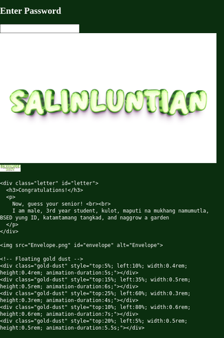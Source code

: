 <!DOCTYPE html>
<html lang="en">
<head>
<meta charset="UTF-8">
<meta name="viewport" content="width=device-width, initial-scale=1.0">
<title>SALINLUNTIAN: SCAVENGER HUNT</title>
<style>
  /* General body setup */
  body, html {
    margin: 0;
    padding: 0;
    height: 100%;
    overflow: hidden;
    font-family: 'Georgia', serif;
    background: #0b2e0f;
    color: white;
  }

  /* Canvas for sparks */
  canvas {
    position: fixed;
    top: 0;
    left: 0;
    z-index: 0;
    width: 100vw;
  height: 100vh;
    background: #123 url("GreenBG.png") no-repeat center center/cover;
    filter: brightness(0.8);
  }

.watermark {
  position: fixed;
  bottom: 1vh;
  right: 1vw;
  display: flex;
  align-items: center;
  gap: 0.1rem;
  z-index: 3;
  pointer-events: none;
}

.watermark img {
  opacity: 0.4;
  display: block;
  height: auto;
}

.wm-salinluntian { max-height: 4rem; }
.wm-scavengerhunt { max-height: 1rem; }

.scroll-container {
  width: 100vw;
  height: 100vh;
  overflow-x: auto;  /* allows horizontal scroll */
  overflow-y: hidden; /* prevent vertical scroll */
  -webkit-overflow-scrolling: touch; /* smooth scrolling on iOS */
  scroll-snap-type: x mandatory; /* optional: snap pages */
}

.content-wrapper {
  display: flex;
  flex-direction: row; /* align children horizontally */
  min-width: 120vw;    /* wider than viewport so you can scroll */
  height: 100%;
  justify-content: center; 
  align-items: center;
}

  .login-container {
  position: absolute;
  top: 50%;
  left: 50%;
flex: 0 0 auto;
scroll-snap-align: center;
  transform: translate(-50%, -50%);
  z-index: 2;
  text-align: center;

  /* REMOVE the box look */
  background: none;      /* no background */
  padding: 0;            /* no padding */
  border: none;          /* no border */
  box-shadow: none;      /* no shadow */

  max-width: 90vw;
  width: 350px;
}


  @import url('https://fonts.googleapis.com/css2?family=Baloo+2:wght@700&display=swap');

.login-container h2 {
  margin-bottom: 2vh;
  font-size: 2.8rem;
  font-family: 'Baloo 2', cursive;
  text-transform: uppercase;
  letter-spacing: 0.06em;

  /* White polished core */
  color: white;

  /* Emerald glowing 3D edges */
  text-shadow: 
    0 2px 2px rgba(0,0,0,0.6),
    0 0 8px #00ffcc,
    0 0 16px #00cc88,
    0 0 28px #009966;

  position: relative;
  display: inline-block;

  /* Shine animation (bright → dim → bright) */
  animation: shinePulse 3s infinite;
}

@keyframes shinePulse {
  0% {
    text-shadow:
      0 2px 2px rgba(0,0,0,0.6),
      0 0 10px #00ffcc,
      0 0 20px #00cc88,
      0 0 35px #009966;
    color: #ffffff;
  }
  50% {
    text-shadow:
      0 2px 2px rgba(0,0,0,0.6),
      0 0 5px #00cc88,
      0 0 10px #009966,
      0 0 18px #007744;
    color: #f2f2f2;
  }
  100% {
    text-shadow:
      0 2px 2px rgba(0,0,0,0.6),
      0 0 10px #00ffcc,
      0 0 20px #00cc88,
      0 0 35px #009966;
    color: #ffffff;
  }
}

/* Spark particles */
.spark {
  position: absolute;
  width: 6px;
  height: 6px;
  background: radial-gradient(circle, #ccffcc 40%, #00ff99 100%);
  border-radius: 50%;
  animation: fly 4s linear infinite;
  opacity: 0.8;
}

/* Different spark starting positions */
.spark1 { top: -20px; left: -10px; animation-delay: 0s; }
.spark2 { top: -30px; left: 40%; animation-delay: 1s; }
.spark3 { top: -25px; left: 80%; animation-delay: 2s; }
.spark4 { top: -15px; left: 60%; animation-delay: 3s; }

@keyframes fly {
  0%   { transform: translateY(0) scale(0.5); opacity: 0; }
  20%  { opacity: 1; }
  70%  { transform: translateY(140%) scale(1); opacity: 1; }
  100% { transform: translateY(160%) scale(0.3); opacity: 0; }
}


  .login-container input {
    display: block;
    margin: 0 auto 2vh auto;
    padding: 0.8rem;
    font-size: 1.1rem;
    border-radius: 0.8rem;
    border: 1px solid #ccc;
    text-align: center;
    width: 90%;
    max-width: 220px;
    box-sizing: border-box;
font-family: 'Courier New', monospace;
  font-style: italic;
  }

  
  /* Virtual keyboard */
.keyboard {
  margin-top: 1vh;
  display: flex;
  flex-direction: column;
  align-items: center;
  gap: 0.6vh;  /* vertical spacing between rows */
  width: 100%;
  background: none; /* removes green background */
  box-shadow: none;
  border: none;
}

.keyboard div {
  display: flex;
  justify-content: center;
  gap: 2vw;
  width: 100%;
}

  .keyboard button {
    padding: 0.5rem 0.8rem;
    border: none;
    border-radius: 0.8rem;
    font-size: 1rem;
    cursor: pointer;
    color: #fff;
    font-weight: bold;
    font-family: 'Georgia', serif;
    background: url("https://www.transparenttextures.com/patterns/wood-pattern.png"), 
                linear-gradient(145deg, #5c3d1e, #3e2a15);
    background-blend-mode: overlay;
    background-size: cover;
    box-shadow: 0 0.3rem 0.4rem rgba(0,0,0,0.6),
                inset -0.2rem -0.2rem 0.4rem rgba(0,0,0,0.4),
                inset 0.2rem 0.2rem 0.4rem rgba(255,255,255,0.1);
    transition: all 0.2s ease;
  }

  .keyboard button:hover {
    background: url("https://www.transparenttextures.com/patterns/wood-pattern.png"), 
                linear-gradient(145deg, #4b6d35, #2f4d25);
    background-size: cover;
    color: #dfffdf;
    box-shadow: 0 0 1rem #4caf50, inset 0 0 0.5rem rgba(0,0,0,0.7);
    transform: translateY(-0.2rem) scale(1.05);
  }

  .keyboard button:active {
    transform: translateY(0.2rem) scale(0.95);
    box-shadow: inset 0 0 0.8rem rgba(0,0,0,0.8);
  }

  .hidden { display: none; }

  /* Envelope container */
  .envelope-container {
    position: absolute;
    top: 50%;
    left: 50%;
flex: 0 0 auto;
scroll-snap-align: center;
    transform: translate(-50%, -50%);
    text-align: center;
    z-index: 2;
    width: 80vw;
  max-width: 300px;
  }

  .envelope-wrapper {
    position: relative;
    display: inline-block;
    animation: shake 3s infinite;
    width: 100%;
  }

  .envelope-wrapper::before {
    content: "";
    position: absolute;
    top: -5%;
    left: -5%;
    right: -5%;
    bottom: -5%;
    background: radial-gradient(circle, rgba(255,223,128,0.8) 0%, transparent 70%);
    animation: shimmer 2s infinite alternate;
    filter: blur(2vw);
    z-index: -1;
    border-radius: 50%;
  }

  .envelope-wrapper img {
    width: 100%;
    max-width: 300px;
    height: auto;
    cursor: pointer;
    animation: envelopeGlow 3s infinite alternate;
  }
@keyframes shakeInput {
  0%, 100% { transform: translateX(0); }
  25% { transform: translateX(-5px); }
  75% { transform: translateX(5px); }
}
input.error {
  animation: shakeInput 0.4s;
  border: 2px solid red;
}

  /* Glow around envelope */
  @keyframes envelopeGlow {
    from { filter: drop-shadow(0 0 5px gold); }
    to { filter: drop-shadow(0 0 15px gold); }
  }

  /* Shaking & shimmer */
  @keyframes shake {
    0%, 100% { transform: rotate(0deg); }
    10% { transform: rotate(-3deg); }
    20% { transform: rotate(3deg); }
    30% { transform: rotate(-2deg); }
    40% { transform: rotate(2deg); }
    50% { transform: rotate(0deg); }
  }

  @keyframes shimmer {
    from { opacity: 0.6; transform: scale(1); }
    to { opacity: 1; transform: scale(1.05); }
  }

  /* Gold dust */
  .gold-dust {
    position: absolute;
    border-radius: 50%;
    background: gold;
    opacity: 0.8;
    animation: floatDust linear infinite;
    pointer-events: none;
    filter: blur(0.1rem);
  }

  @keyframes floatDust {
    0% { transform: translateY(0) scale(1); opacity: 0.8; }
    50% { transform: translateY(-3vh) scale(1.2); opacity: 0.4; }
    100% { transform: translateY(0) scale(1); opacity: 0.8; }
  }

  /* Gold burst effect */
  .gold-burst {
    position: absolute;
    top: 50%;
    left: 50%;
    width: 0;
    height: 0;
    background: radial-gradient(circle, rgba(255,215,0,0.9) 0%, transparent 80%);
    border-radius: 50%;
    transform: translate(-50%, -50%);
    pointer-events: none;
    z-index: -1;
    opacity: 0;
  }

  .gold-burst.active {
    animation: burst 0.8s forwards;
  }

  @keyframes burst {
    0% { width: 0; height: 0; opacity: 1; }
    100% { width: 40vw; height: 40vw; opacity: 0; }
  }

  /* Letter styling */
.letter {
    display: none;
    position: absolute;
    top: -16vh;
    left: 50%;
    transform: translateX(-50%) translateY(0);
    width: 90%;
  max-width: 280px;
  min-width: 180px;
    padding: 4% 5%;
    background: url("paperletter.png") no-repeat center center;
    background-size: 110% 110%;
    font-family: 'Georgia', serif;
    color: #2e2a23;
    font-size: 1rem;
    line-height: 1.5;
    opacity: 0;
    transition: all 1s ease;
    z-index: 5;
    box-sizing: border-box;
}

.letter h3 {
    margin-bottom: 1vh;
    font-size: 1.5rem;
    text-align: center;
    color: #2b1f0e;
    word-wrap: break-word;
}

.letter p {
    margin: 0.5vh 0;
    font-size: 1rem;
    text-align: justify;
    word-wrap: break-word;
}

/* Letter texture overlay */
.letter::before {
    content: "";
    position: absolute;
    top: 5%;
    left: 5%;
    width: 90%;
    height: 90%;
    background: url("https://www.transparenttextures.com/patterns/paper-fibers.png");
    opacity: 0.2;
    pointer-events: none;
    background-size: cover;
}

.letter::after {
    content: "";
    position: absolute;
    top: 0;
    left: 50%;
    width: 0.2rem;
    height: 100%;
    background: rgba(0,0,0,0.15);
    opacity: 0.4;
    pointer-events: none;
}

/* Show letter */
.letter.show {
    display: block;
    opacity: 1;
    transform: translateX(-50%) translateY(-5vh);
}
@media (max-width: 480px) {
  .login-container {
    width: 90vw;
    padding: 2vw;
  }
  .login-container h2 { font-size: 1.8rem; }
  .keyboard button { font-size: 0.9rem; padding: 0.6rem; }
  .letter { font-size: 0.7rem; padding: 5%; top: -15vh; }
  .letter h3 { font-size: 1rem; }
}

</style>
</head>
<body>
<canvas id="sparks"></canvas>

<!-- Preload images -->
<link rel="preload" href="Envelope.png" as="image">
<link rel="preload" href="openenve.png" as="image">
<link rel="preload" href="paperletter.png" as="image">

<div class="scroll-container">
  <div class="content-wrapper">
    <!-- existing login, envelope, sparks, watermark elements go here -->

<div class="login-container" id="login">
  <h2>Enter Password
<span class="spark spark1"></span>
    <span class="spark spark2"></span>
    <span class="spark spark3"></span>
    <span class="spark spark4"></span>
</h2>
  <input type="text" id="passwordInput" maxlength="21">
  <div class="keyboard" id="keyboard"></div>
</div>

<div class="watermark">
  <img src="SALINLUNTIAN.png" alt="SALINLUNTIAN" class="wm-salinluntian">
  <img src="scavenger hunt (2).png" alt="Scavenger Hunt" class="wm-scavengerhunt">
</div>
  
<div class="envelope-container hidden" id="envelopeSection">
  <div class="envelope-wrapper">
    <div class="gold-burst" id="goldBurst"></div>

    <div class="letter" id="letter">
      <h3>Congratulations!</h3>
      <p>
        Now, guess your senior! <br><br>
        I am male, 3rd year student, kulot, maputi na mukhang namumutla, BSED yung ID, katamtamang tangkad, and naggrow a garden
      </p>
    </div>

    <img src="Envelope.png" id="envelope" alt="Envelope">

    <!-- Floating gold dust -->
    <div class="gold-dust" style="top:5%; left:10%; width:0.4rem; height:0.4rem; animation-duration:5s;"></div>
    <div class="gold-dust" style="top:15%; left:35%; width:0.5rem; height:0.5rem; animation-duration:6s;"></div>
    <div class="gold-dust" style="top:25%; left:60%; width:0.3rem; height:0.3rem; animation-duration:4s;"></div>
    <div class="gold-dust" style="top:10%; left:80%; width:0.6rem; height:0.6rem; animation-duration:7s;"></div>
    <div class="gold-dust" style="top:20%; left:5%; width:0.5rem; height:0.5rem; animation-duration:5.5s;"></div>
  </div>
</div>

</div>
</div>

<script>
const correctPassword = "Hydrilla verticillata";
const keyboard = document.getElementById("keyboard");
const passwordInput = document.getElementById("passwordInput");

let isUppercase = true;

// Phone-like layout
const keyLayout = [
  "QWERTYUIOP",
  "ASDFGHJKL",
  "ZXCVBNM"
];

function renderKeyboard() {
  keyboard.innerHTML = ""; // clear old keys

  // letter rows
  keyLayout.forEach(row => {
    const rowDiv = document.createElement("div");
    rowDiv.style.display = "flex";
    rowDiv.style.justifyContent = "center";

    row.split("").forEach(letter => {
      const btn = document.createElement("button");
      btn.textContent = isUppercase ? letter.toUpperCase() : letter.toLowerCase(); // display correct case
      btn.onclick = () => passwordInput.value += isUppercase ? letter.toUpperCase() : letter.toLowerCase();
      rowDiv.appendChild(btn);
    });

    keyboard.appendChild(rowDiv);
  });

  // control row: Shift, Delete, Enter
  const controlRow = document.createElement("div");
  controlRow.style.display = "flex";
  controlRow.style.justifyContent = "center";
  controlRow.style.gap = "0.5vw";

  // Shift button
  const shift = document.createElement("button");
  shift.textContent = "⇧";
  shift.onclick = () => {
    isUppercase = !isUppercase;
    renderKeyboard(); // re-render with new case
  };
  controlRow.appendChild(shift);

  // Delete button
  const del = document.createElement("button");
  del.textContent = "⌫";
  del.onclick = () => passwordInput.value = passwordInput.value.slice(0, -1);
  controlRow.appendChild(del);

  // Enter button
  const enter = document.createElement("button");
  enter.textContent = "Enter";
  enter.onclick = checkPassword;
  controlRow.appendChild(enter);

  keyboard.appendChild(controlRow);
}

renderKeyboard();

// allow Enter key on real keyboard
passwordInput.addEventListener("keyup", (e) => {
  if (e.key === "Enter") checkPassword();
});


function checkPassword() {
  if (passwordInput.value.trim().toUpperCase() === correctPassword.toUpperCase()) {
    flashSparks("green");
    speedBoost();
    document.getElementById("login").classList.add("hidden");
    document.getElementById("envelopeSection").classList.remove("hidden");
  } else {
    flashSparks("red");
    speedBoost();
    passwordInput.classList.add("error");
    setTimeout(() => passwordInput.classList.remove("error"), 400);
    passwordInput.value = "";
  }
}

const envelope = document.getElementById("envelope");
const goldBurst = document.getElementById("goldBurst");
const letter = document.getElementById("letter");
let isOpened = false;

envelope.addEventListener("click", () => {
  if (isOpened) return;
  envelope.src = "openenve.png";

  goldBurst.classList.remove("active"); 
  void goldBurst.offsetWidth; 
  goldBurst.classList.add("active");

  letter.classList.add("show");
  flashSparks("green");
  speedBoost();

  isOpened = true;
});

// Sparks animation
const canvas = document.getElementById("sparks");
const ctx = canvas.getContext("2d");
canvas.width = window.innerWidth;
canvas.height = window.innerHeight;

let sparks = [];
const numSparks = window.innerWidth < 480 ? 50 : 100;

for (let i = 0; i < numSparks; i++) {
  sparks.push({
    x: Math.random() * canvas.width,
    y: Math.random() * canvas.height,
    radius: Math.random() * 2 + 1,
    dx: (Math.random() - 0.5) * 0.6,
    dy: (Math.random() - 0.5) * 0.6,
    color: "yellow",
  });
}

function drawSparks() {
  ctx.clearRect(0, 0, canvas.width, canvas.height);
  sparks.forEach(s => {
    ctx.beginPath();
    ctx.arc(s.x, s.y, s.radius, 0, Math.PI * 2);
    ctx.fillStyle = s.color;
    ctx.shadowColor = s.color;
    ctx.shadowBlur = 15;
    ctx.fill();

    s.x += s.dx;
    s.y += s.dy;

    if (s.x < 0 || s.x > canvas.width) s.dx *= -1;
    if (s.y < 0 || s.y > canvas.height) s.dy *= -1;
  });
  requestAnimationFrame(drawSparks);
}
drawSparks();

function flashSparks(color) {
  sparks.forEach(s => s.color = color);
  setTimeout(() => {
    sparks.forEach(s => s.color = "yellow");
  }, 600);
}

function speedBoost() {
  sparks.forEach(s => { s.dx *= 3; s.dy *= 3; });
  setTimeout(() => {
    sparks.forEach(s => { s.dx /= 3; s.dy /= 3; });
  }, 800);
}

window.onresize = () => {
  canvas.width = window.innerWidth;
  canvas.height = window.innerHeight;
};
</script>
</body>
</html>
